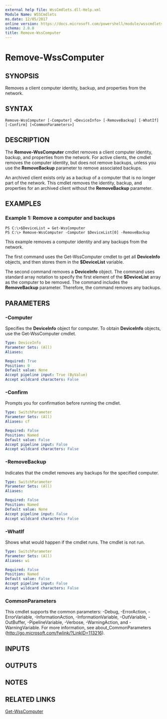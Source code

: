 ```yaml
---
external help file: WssCmdlets.dll-Help.xml
Module Name: WSSCmdlets
ms.date: 12/05/2017
online version: https://docs.microsoft.com/powershell/module/wsscmdlets/remove-wsscomputer?view=windowsserver2012r2-ps&wt.mc_id=ps-gethelp
schema: 2.0.0
title: Remove-WssComputer
---
```


# Remove-WssComputer

## SYNOPSIS
Removes a client computer identity, backup, and properties from the network.

## SYNTAX

```
Remove-WssComputer [-Computer] <DeviceInfo> [-RemoveBackup] [-WhatIf] [-Confirm] [<CommonParameters>]
```

## DESCRIPTION
The **Remove-WssComputer** cmdlet removes a client computer identity, backup, and properties from the network.
For active clients, the cmdlet removes the computer identity, but does not remove backups, unless you use the **RemoveBackup** parameter to remove associated backups.

An archived client exists only as a backup of a computer that is no longer part of the network.
This cmdlet removes the identity, backup, and properties for an archived client without the **RemoveBackup** parameter.

## EXAMPLES

### Example 1: Remove a computer and backups
```
PS C:\>$DeviceList = Get-WssComputer
PS C:\> Remove-WssComputer -Computer $DeviceList[0] -RemoveBackup
```

This example removes a computer identity and any backups from the network.

The first command uses the Get-WssComputer cmdlet to get all **DeviceInfo** objects, and then stores them in the **$DeviceList** variable.

The second command removes a **DeviceInfo** object.
The command uses standard array notation to specify the first element of the **$DeviceList** array as the computer to be removed.
The command includes the **RemoveBackup** parameter.
Therefore, the command removes any backups.

## PARAMETERS

### -Computer
Specifies the **DeviceInfo** object for computer.
To obtain **DeviceInfo** objects, use the Get-WssComputer cmdlet.

```yaml
Type: DeviceInfo
Parameter Sets: (All)
Aliases: 

Required: True
Position: 0
Default value: None
Accept pipeline input: True (ByValue)
Accept wildcard characters: False
```

### -Confirm
Prompts you for confirmation before running the cmdlet.

```yaml
Type: SwitchParameter
Parameter Sets: (All)
Aliases: cf

Required: False
Position: Named
Default value: False
Accept pipeline input: False
Accept wildcard characters: False
```

### -RemoveBackup
Indicates that the cmdlet removes any backups for the specified computer.

```yaml
Type: SwitchParameter
Parameter Sets: (All)
Aliases: 

Required: False
Position: Named
Default value: None
Accept pipeline input: False
Accept wildcard characters: False
```

### -WhatIf
Shows what would happen if the cmdlet runs.
The cmdlet is not run.

```yaml
Type: SwitchParameter
Parameter Sets: (All)
Aliases: wi

Required: False
Position: Named
Default value: False
Accept pipeline input: False
Accept wildcard characters: False
```

### CommonParameters
This cmdlet supports the common parameters: -Debug, -ErrorAction, -ErrorVariable, -InformationAction, -InformationVariable, -OutVariable, -OutBuffer, -PipelineVariable, -Verbose, -WarningAction, and -WarningVariable. For more information, see about_CommonParameters (http://go.microsoft.com/fwlink/?LinkID=113216).

## INPUTS

## OUTPUTS

## NOTES

## RELATED LINKS

[Get-WssComputer](./Get-WssComputer.md)

